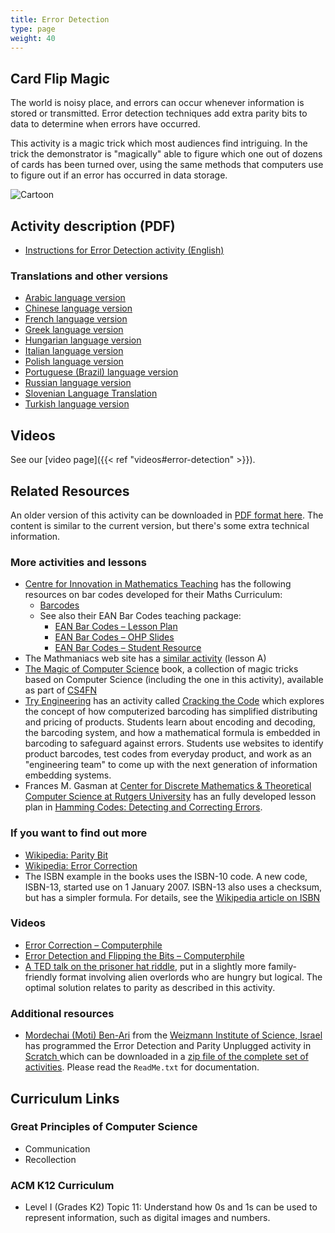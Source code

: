 ```yaml
---
title: Error Detection
type: page
weight: 40
---
```

## Card Flip Magic

The world is noisy place, and errors can occur whenever information is stored or transmitted. Error detection techniques add extra parity bits to data to determine when errors have occurred.

This activity is a magic trick which most audiences find intriguing. In the trick the demonstrator is "magically" able to figure which one out of dozens of cards has been turned over, using the same methods that computers use to figure out if an error has occurred in data storage.

![Cartoon](/images/activities/error-detection/parity_trick.jpg)

## Activity description (PDF)

- [Instructions for Error Detection activity (English)](/documents/activities/error-detection/unplugged-04-error_detection.pdf)

### Translations and other versions

- [Arabic language version](/documents/activities/error-detection/arabic_translation_error_correction.pdf)
- [Chinese language version](/documents/activities/error-detection/Error-Detection-Chinese-Version.pdf)
- [French language version](/documents/activities/error-detection/04_fr_D%C3%A9tection_des_erreurs.pdf)
- [Greek language version](/documents/activities/error-detection/unplugged-04-error_detection_greek.pdf)
- [Hungarian language version](/documents/activities/error-detection/4-error-detection-HU.pdf)
- [Italian language version](/documents/activities/error-detection/error-detection-italian.pdf)
- [Polish language version](/documents/activities/error-detection/A4.pdf)
- [Portuguese (Brazil) language version](/documents/activities/error-detection/portuguese-brazil-04.pdf)
- [Russian language version](/documents/activities/error-detection/Document4.pdf)
- [Slovenian Language Translation](/documents/activities/error-detection/04-Popravljanje-napak.pdf)
- [Turkish language version](/documents/activities/error-detection/unplugged-04-error_detection_turkish.pdf)

## Videos

See our [video page]({{< ref "videos#error-detection" >}}).

<!--
## Photos

wp-content/uploads/2014/12/error-detection-photo2-750x500.jpg
The parity tiles on a magnetic blackboard, from a demonstration in Japan.

wp-content/uploads/2014/12/P1010353-750x500.jpg
Students trying out CS Unplugged in a High School Classroom, Japan

wp-content/uploads/2014/12/P1010048-750x500.jpg
CS Unplugged in a High School Classroom, Japan

wp-content/uploads/2014/12/DSC24790-750x500.jpg
Tim explains Parity Magic Trick at the University of Canterbury, Christchurch in 2008

wp-content/uploads/2014/12/DSC24702-750x500.jpg
Tim guides students in Parity Magic Trick at University of Canterbury, Christchurch in 2008

wp-content/uploads/2015/01/IMG_6417-750x500.jpg
Caitlin helps placing the parity bits

wp-content/uploads/2015/01/IMG_6420-750x500.jpg
Sam guesses which card was flipped

wp-content/uploads/2015/01/IMG_6423-750x500.jpg
Sam and Caitlin reveal how he knew

wp-content/uploads/2015/01/IMG_3952-750x500.jpg
Students play with parity cards

wp-content/uploads/2015/01/IMG_3971-750x500.jpg
A student guess which card was flipped
-->

## Related Resources

An older version of this activity can be downloaded in [PDF format here](/documents/activities/error-detection/unplugged-04-error_detection-original.pdf).
The content is similar to the current version, but there's some extra technical information.

### More activities and lessons

- [Centre for Innovation in Mathematics Teaching](https://www.cimt.org.uk/) has the following resources on bar codes developed for their Maths Curriculum:
    - [Barcodes](https://www.cimt.org.uk/resources/res1/barcode.htm)
    - See also their EAN Bar Codes teaching package:
        - [EAN Bar Codes – Lesson Plan](https://www.cimt.org.uk/resources/topical/bar/codes_u3_lp.pdf)
        - [EAN Bar Codes – OHP Slides](https://www.cimt.org.uk/resources/topical/bar/codes_u3_os.pdf)
        - [EAN Bar Codes – Student Resource](https://www.cimt.org.uk/resources/topical/bar/codes_u3_text.pdf)
- The Mathmaniacs web site has a [similar activity](http://www.mathmaniacs.org/lessons/A-errordet/index.html) (lesson A)
- [The Magic of Computer Science](http://www.cs4fn.org/mathemagic/) book, a collection of magic tricks based on Computer Science (including the one in this activity), available as part of [CS4FN](http://www.cs4fn.org/)
- [Try Engineering](https://tryengineering.org/) has an activity called  [Cracking the Code](https://tryengineering.org/teacher/cracking-code/) which explores the concept of how computerized barcoding has simplified distributing and pricing of products. Students learn about encoding and decoding, the barcoding system, and how a mathematical formula is embedded in barcoding to safeguard against errors. Students use websites to identify product barcodes, test codes from everyday product, and work as an "engineering team" to come up with the next generation of information embedding systems.
- Frances M. Gasman at [Center for Discrete Mathematics & Theoretical Computer Science at Rutgers University](http://dimacs.rutgers.edu/) has an fully developed lesson plan in [Hamming Codes: Detecting and Correcting Errors](http://archive.dimacs.rutgers.edu/drei/1997/classroom/lessons/hamming.html).

### If you want to find out more

- [Wikipedia: Parity Bit](https://en.wikipedia.org/wiki/Parity_bit)
- [Wikipedia: Error Correction](https://en.wikipedia.org/wiki/Error_correction)
- The ISBN example in the books uses the ISBN-10 code. A new code, ISBN-13, started use on 1 January 2007. ISBN-13 also uses a checksum, but has a simpler formula. For details, see the [Wikipedia article on ISBN](https://en.wikipedia.org/wiki/Isbn)

### Videos

- [Error Correction – Computerphile](https://www.youtube.com/watch?v=5sskbSvha9M)
- [Error Detection and Flipping the Bits – Computerphile](https://www.youtube.com/watch?v=-15nx57tbfc)
- [A TED talk on the prisoner hat riddle](https://ed.ted.com/lessons/can-you-solve-the-prisoner-hat-riddle-alex-gendler), put in a slightly more family-friendly format involving alien overlords who are hungry but logical. The optimal solution relates to parity as described in this activity.

### Additional resources

- [Mordechai (Moti) Ben-Ari](http://www.weizmann.ac.il/sci-tea/benari/home) from the [Weizmann Institute of Science, Israel](https://www.weizmann.ac.il/pages/) has programmed the Error Detection and Parity Unplugged activity in [Scratch ](https://scratch.mit.edu/) which can be downloaded in a [zip file of the complete set of activities](https://code.google.com/archive/p/scratch-unplugged/downloads). Please read the `ReadMe.txt` for documentation.

## Curriculum Links

### Great Principles of Computer Science

- Communication
- Recollection

### ACM K12 Curriculum

- Level I (Grades K2) Topic 11: Understand how 0s and 1s can be used to represent information, such as digital images and numbers.
